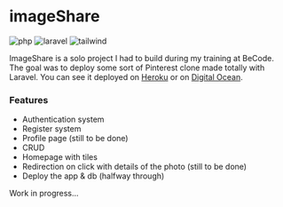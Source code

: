 # imageShare

![php]( 	https://img.shields.io/badge/PHP-777BB4?style=for-the-badge&logo=php&logoColor=white)
![laravel](https://img.shields.io/badge/Laravel-FF2D20?style=for-the-badge&logo=laravel&logoColor=white) 
![tailwind](https://img.shields.io/badge/Tailwind_CSS-38B2AC?style=for-the-badge&logo=tailwind-css&logoColor=white)

ImageShare is a solo project I had to build during my training at BeCode. The goal was to deploy some sort of Pinterest clone made totally with Laravel. 
You can see it deployed on [Heroku](https://pin-tes-restes.herokuapp.com/) or on [Digital Ocean](http://46.101.139.249/).

### Features

- Authentication system 
- Register system 
- Profile page (still to be done)
- CRUD
- Homepage with tiles
- Redirection on click with details of the photo (still to be done)
- Deploy the app & db (halfway through)

Work in progress...

